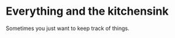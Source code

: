 Everything and the kitchensink
==============================

Sometimes you just want to keep track of things.

